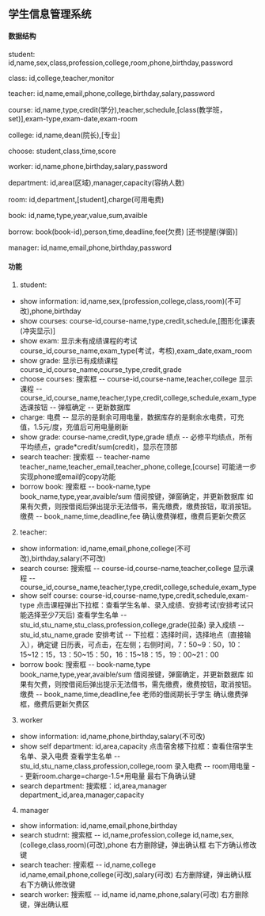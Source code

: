 ## 学生信息管理系统

#### 数据结构
student: id,name,sex,class,profession,college,room,phone,birthday,password

class: id,college,teacher,monitor

teacher: id,name,email,phone,college,birthday,salary,password

course: id,name,type,credit(学分),teacher,schedule,[class(教学班，set)],exam-type,exam-date,exam-room

college: id,name,dean(院长),[专业]

choose: student,class,time,score

worker: id,name,phone,birthday,salary,password

department: id,area(区域),manager,capacity(容纳人数)

room: id,department,[student],charge(可用电费)

book: id,name,type,year,value,sum,avaible

borrow: book(book-id),person,time,deadline,fee(欠费) [还书提醒(弹窗)]

manager: id,name,email,phone,birthday,password

#### 功能
1. student:
- show information: id,name,sex,(profession,college,class,room)(不可改),phone,birthday
- show courses: course-id,course-name,type,credit,schedule,[图形化课表(冲突显示)]
- show exam: 显示未有成绩课程的考试
	     course_id,course_name,exam_type(考试，考核),exam_date,exam_room
- show grade: 显示已有成绩课程
	      course_id,course_name,course_type,credit,grade
- choose courses: 搜索框 -- course-id,course-name,teacher,college
		  显示课程 -- course_id,course_name,teacher,type,credit,college,schedule,exam_type
		  选课按钮 -- 弹框确定 -- 更新数据库
- charge: 电费 -- 显示的是剩余可用电量，数据库存的是剩余水电费，可充值，1.5元/度，充值后可用电量刷新
- show grade: course-name,credit,type,grade
	      绩点 -- 必修平均绩点，所有平均绩点，grade*credit/sum(credit)，显示在顶部
- search teacher: 搜索框 -- teacher-name
		  teacher_name,teacher_email,teacher_phone,college,[course]
				可能进一步实现phone或email的copy功能
- borrow book: 搜索框 -- book-name,type
	       book_name,type,year,avaible/sum
	       借阅按键，弹窗确定，并更新数据库
	       如果有欠费，则按借阅后弹出提示无法借书，需先缴费，缴费按钮，取消按钮。
	       缴费 -- book_name,time,deadline,fee
	       确认缴费弹框，缴费后更新欠费区

2. teacher:
- show information: id,name,email,phone,college(不可改),birthday,salary(不可改)
- search course: 搜索框 -- course-id,course-name,teacher,college
	         显示课程 -- course_id,course_name,teacher,type,credit,college,schedule,exam_type
- show self course: course-id,course-name,type,credit,schedule,exam-type
		    点击课程弹出下拉框：查看学生名单、录入成绩、安排考试(安排考试只能选择至少7天后)
		    查看学生名单 -- stu_id,stu_name,stu_class,profession,college,grade(拉条)
		    录入成绩 -- stu_id,stu_name,grade
		    安排考试 -- 下拉框：选择时间，选择地点（直接输入），确定键
		                日历表，可点击，在左侧；右侧时间，7：50~9：50，10：15~12：15，13：50~15：50，16：15~18：15，19：00~21：00
- borrow book: 搜索框 -- book-name,type
	       book_name,type,year,avaible/sum
	       借阅按键，弹窗确定，并更新数据库
	       如果有欠费，则按借阅后弹出提示无法借书，需先缴费，缴费按钮，取消按钮。
	       缴费 -- book_name,time,deadline,fee   老师的借阅期长于学生
	       确认缴费弹框，缴费后更新欠费区

3. worker
- show information: id,name,phone,birthday,salary(不可改)
- show self department: id,area,capacity
			点击宿舍楼下拉框：查看住宿学生名单、录入电费
			查看学生名单 -- stu_id,stu_name,class,profession,college,room
			录入电费 -- room用电量 -- 更新room.charge=charge-1.5*用电量
			最右下角确认键
- search department: 搜索框：id,area,manager
		     department_id,area,manager,capacity

4. manager
- show information: id,name,email,phone,birthday
- search studrnt: 搜索框 -- id,name,profession,college
		  id,name,sex,(college,class,room)(可改),phone  右方删除键，弹出确认框
		  右下方确认修改键
- search teacher: 搜索框 -- id,name,college
		  id,name,email,phone,college(可改),salary(可改)  右方删除键，弹出确认框
		  右下方确认修改键
- search worker: 搜索框 -- id,name
	         id,name,phone,salary(可改)  右方删除键，弹出确认框

